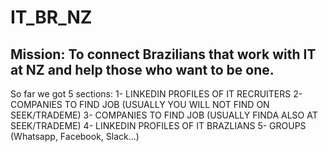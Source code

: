 # IT_BR_NZ
## Mission: To connect Brazilians that work with IT at NZ and help those who want to be one. 

So far we got 5 sections: 
1- LINKEDIN PROFILES OF IT RECRUITERS 
2- COMPANIES TO FIND JOB (USUALLY YOU WILL NOT FIND ON SEEK/TRADEME) 
3- COMPANIES TO FIND JOB (USUALLY FINDA ALSO AT SEEK/TRADEME) 
4- LINKEDIN PROFILES OF IT BRAZLIANS 
5- GROUPS (Whatsapp, Facebook, Slack...) 
